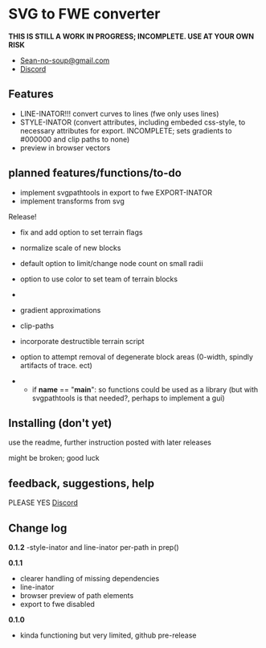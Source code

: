 # SVG to FWE converter

  **THIS IS STILL A WORK IN PROGRESS; INCOMPLETE. USE AT YOUR OWN RISK**
 - Sean-no-soup@gmail.com
 - [Discord](https://discord.gg/bHYWvVGRrF) 
 ## Features
 - LINE-INATOR!!! convert curves to lines (fwe only uses lines)
 - STYLE-INATOR (convert attributes, including embeded css-style, to necessary attributes for export. INCOMPLETE; sets gradients to #000000 and clip paths to none) 
 - preview in browser vectors

## planned features/functions/to-do
 - implement svgpathtools in export to fwe  EXPORT-INATOR
 - implement transforms from svg 
 
Release!

 - fix and add option to set terrain flags
 - normalize scale of new blocks
 - default option to limit/change node count on small radii
 - option to use color to set team of terrain blocks
 -
 - gradient approximations
 - clip-paths
 
 - incorporate destructible terrain script
 - option to attempt removal of degenerate block areas (0-width, spindly artifacts of trace. ect)
 
 - - if __name__ == "__main__": so functions could be used as a library (but with svgpathtools is that needed?, perhaps to implement a gui)
 
## Installing (don't yet)
use the readme, further instruction posted with later releases

might be broken; good luck

## feedback, suggestions, help
PLEASE YES
[Discord](https://discord.gg/bHYWvVGRrF) 

## Change log
**0.1.2**
 -style-inator and line-inator per-path in prep()

**0.1.1**
 - clearer handling of missing dependencies
 - line-inator
 - browser preview of path elements
 - export to fwe disabled

**0.1.0**
 - kinda functioning but very limited, github pre-release

